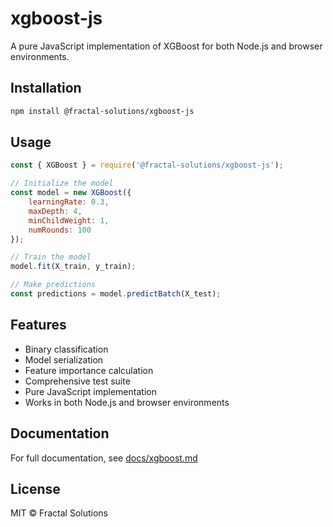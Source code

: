 # xgboost-js

A pure JavaScript implementation of XGBoost for both Node.js and browser environments.

## Installation

```bash
npm install @fractal-solutions/xgboost-js
```

## Usage

```javascript
const { XGBoost } = require('@fractal-solutions/xgboost-js');

// Initialize the model
const model = new XGBoost({
    learningRate: 0.3,
    maxDepth: 4,
    minChildWeight: 1,
    numRounds: 100
});

// Train the model
model.fit(X_train, y_train);

// Make predictions
const predictions = model.predictBatch(X_test);
```

## Features

- Binary classification
- Model serialization
- Feature importance calculation
- Comprehensive test suite
- Pure JavaScript implementation
- Works in both Node.js and browser environments

## Documentation

For full documentation, see [docs/xgboost.md](docs/xgboost.md)

## License

MIT © Fractal Solutions 

